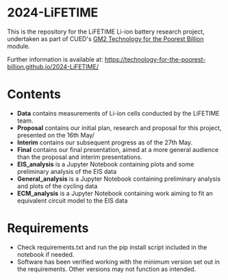 # 2024-LiFETIME
This is the repository for the LiFETIME Li-ion battery research project, undertaken as part of CUED's [GM2 Technology for the Poorest Billion](https://teaching.eng.cam.ac.uk/content/engineering-tripos-part-iia-project-gm2-technology-poorest-billion-2023-24) module.

Further information is available at: https://technology-for-the-poorest-billion.github.io/2024-LiFETIME/

# Contents
- **Data** contains measurements of Li-ion cells conducted by the LiFETIME team.
- **Proposal** contains our initial plan, research and proposal for this project, presented on the 16th May/
- **Interim** contains our subsequent progress as of the 27th May.
- **Final** contains our final presentation, aimed at a more general audience than the proposal and interim presentations.
- **EIS_analysis** is a Jupyter Notebook containing plots and some preliminary analysis of the EIS data
- **General_analysis** is a Jupyter Notebook containing preliminary analysis and plots of the cycling data 
- **ECM_analysis** is a Jupyter Notebook containing work aiming to fit an equivalent circuit model to the EIS data

# Requirements
- Check requirements.txt and run the pip install script included in the notebook if needed.
- Software has been verified working with the minimum version set out in the requirements. Other versions may not function as intended.
